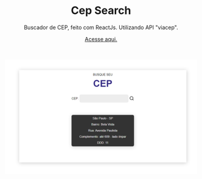 
 <h1 align="center">Cep Search</h1>


 <p align="center">Buscador de CEP, feito com ReactJs. Utilizando API "viacep".</p>
 
 <p align="center"><a href="https://cep-search-gh3p7gndg-marlleyck.vercel.app/" target="_blank">Acesse aqui.</a></p>

<br>

<p align="center"><img src="screenshots/screenshot.png" alt="screenshot"/></p>
